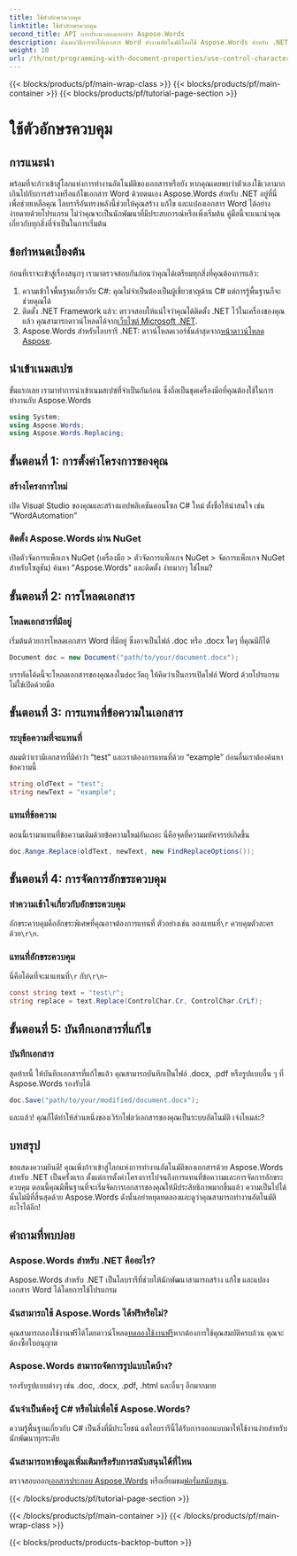 ```yaml
---
title: ใช้ตัวอักษรควบคุม
linktitle: ใช้ตัวอักษรควบคุม
second_title: API การประมวลผลเอกสาร Aspose.Words
description: ค้นพบวิธีการทำให้เอกสาร Word ทำงานอัตโนมัติโดยใช้ Aspose.Words สำหรับ .NET คู่มือนี้ครอบคลุมถึงการตั้งค่า การแทนที่ข้อความ และอื่นๆ เพื่อทำให้เวิร์กโฟลว์ของคุณมีประสิทธิภาพ
weight: 10
url: /th/net/programming-with-document-properties/use-control-characters/
---
```


{{< blocks/products/pf/main-wrap-class >}}
{{< blocks/products/pf/main-container >}}
{{< blocks/products/pf/tutorial-page-section >}}

# ใช้ตัวอักษรควบคุม

## การแนะนำ

พร้อมที่จะก้าวเข้าสู่โลกแห่งการทำงานอัตโนมัติของเอกสารหรือยัง หากคุณเคยพบว่าตัวเองใช้เวลามากเกินไปกับการสร้างหรือแก้ไขเอกสาร Word ด้วยตนเอง Aspose.Words สำหรับ .NET อยู่ที่นี่เพื่อช่วยเหลือคุณ ไลบรารีอันทรงพลังนี้ช่วยให้คุณสร้าง แก้ไข และแปลงเอกสาร Word ได้อย่างง่ายดายด้วยโปรแกรม ไม่ว่าคุณจะเป็นนักพัฒนาที่มีประสบการณ์หรือเพิ่งเริ่มต้น คู่มือนี้จะแนะนำคุณเกี่ยวกับทุกสิ่งที่จำเป็นในการเริ่มต้น

## ข้อกำหนดเบื้องต้น

ก่อนที่เราจะเข้าสู่เรื่องสนุกๆ เรามาตรวจสอบกันก่อนว่าคุณได้เตรียมทุกสิ่งที่คุณต้องการแล้ว:

1. ความเข้าใจพื้นฐานเกี่ยวกับ C#: คุณไม่จำเป็นต้องเป็นผู้เชี่ยวชาญด้าน C# แต่การรู้พื้นฐานก็จะช่วยคุณได้
2. ติดตั้ง .NET Framework แล้ว: ตรวจสอบให้แน่ใจว่าคุณได้ติดตั้ง .NET ไว้ในเครื่องของคุณแล้ว คุณสามารถดาวน์โหลดได้จาก[เว็บไซต์ Microsoft .NET](https://dotnet.microsoft.com/download).
3.  Aspose.Words สำหรับไลบรารี .NET: ดาวน์โหลดเวอร์ชันล่าสุดจาก[หน้าดาวน์โหลด Aspose](https://releases.aspose.com/words/net/).

## นำเข้าเนมสเปซ

ขั้นแรกเลย เรามาทำการนำเข้าเนมสเปซที่จำเป็นกันก่อน ซึ่งถือเป็นชุดเครื่องมือที่คุณต้องใช้ในการทำงานกับ Aspose.Words

```csharp
using System;
using Aspose.Words;
using Aspose.Words.Replacing;
```

## ขั้นตอนที่ 1: การตั้งค่าโครงการของคุณ

### สร้างโครงการใหม่

เปิด Visual Studio ของคุณและสร้างแอปพลิเคชันคอนโซล C# ใหม่ ตั้งชื่อให้น่าสนใจ เช่น “WordAutomation”

### ติดตั้ง Aspose.Words ผ่าน NuGet

เปิดตัวจัดการแพ็กเกจ NuGet (เครื่องมือ > ตัวจัดการแพ็กเกจ NuGet > จัดการแพ็กเกจ NuGet สำหรับโซลูชัน) ค้นหา "Aspose.Words" และติดตั้ง ง่ายมากๆ ใช่ไหม?

## ขั้นตอนที่ 2: การโหลดเอกสาร

### โหลดเอกสารที่มีอยู่

เริ่มต้นด้วยการโหลดเอกสาร Word ที่มีอยู่ ซึ่งอาจเป็นไฟล์ .doc หรือ .docx ใดๆ ที่คุณมีก็ได้

```csharp
Document doc = new Document("path/to/your/document.docx");
```

 บรรทัดโค้ดนี้จะโหลดเอกสารของคุณลงใน`doc`วัตถุ ให้คิดว่าเป็นการเปิดไฟล์ Word ด้วยโปรแกรม ไม่ใช่เปิดด้วยมือ

## ขั้นตอนที่ 3: การแทนที่ข้อความในเอกสาร

### ระบุข้อความที่จะแทนที่

สมมติว่าเรามีเอกสารที่มีคำว่า “test” และเราต้องการแทนที่ด้วย “example” ก่อนอื่นเราต้องค้นหาข้อความนี้

```csharp
string oldText = "test";
string newText = "example";
```

### แทนที่ข้อความ

ตอนนี้เรามาแทนที่ข้อความเดิมด้วยข้อความใหม่กันเถอะ นี่คือจุดที่ความมหัศจรรย์เกิดขึ้น

```csharp
doc.Range.Replace(oldText, newText, new FindReplaceOptions());
```

## ขั้นตอนที่ 4: การจัดการอักขระควบคุม

### ทำความเข้าใจเกี่ยวกับอักขระควบคุม

 อักขระควบคุมคืออักขระพิเศษที่คุณอาจต้องการแทนที่ ตัวอย่างเช่น ลองแทนที่`\r` ควบคุมตัวละครด้วย`\r\n`.

### แทนที่อักขระควบคุม

 นี่คือโค้ดที่จะมาแทนที่`\r` กับ`\r\n`-

```csharp
const string text = "test\r";
string replace = text.Replace(ControlChar.Cr, ControlChar.CrLf);
```

## ขั้นตอนที่ 5: บันทึกเอกสารที่แก้ไข

### บันทึกเอกสาร

สุดท้ายนี้ ให้บันทึกเอกสารที่แก้ไขแล้ว คุณสามารถบันทึกเป็นไฟล์ .docx, .pdf หรือรูปแบบอื่น ๆ ที่ Aspose.Words รองรับได้

```csharp
doc.Save("path/to/your/modified/document.docx");
```

และแล้ว! คุณก็ได้ทำให้ส่วนหนึ่งของเวิร์กโฟลว์เอกสารของคุณเป็นระบบอัตโนมัติ เจ๋งไหมล่ะ?

## บทสรุป

ขอแสดงความยินดี! คุณเพิ่งก้าวเข้าสู่โลกแห่งการทำงานอัตโนมัติของเอกสารด้วย Aspose.Words สำหรับ .NET เป็นครั้งแรก ตั้งแต่การตั้งค่าโครงการไปจนถึงการแทนที่ข้อความและการจัดการอักขระควบคุม ตอนนี้คุณมีพื้นฐานที่จะเริ่มจัดการเอกสารของคุณให้มีประสิทธิภาพมากขึ้นแล้ว ความเป็นไปได้นั้นไม่มีที่สิ้นสุดด้วย Aspose.Words ดังนั้นอย่าหยุดทดลองและดูว่าคุณสามารถทำงานอัตโนมัติอะไรได้อีก!

## คำถามที่พบบ่อย

### Aspose.Words สำหรับ .NET คืออะไร?
Aspose.Words สำหรับ .NET เป็นไลบรารีที่ช่วยให้นักพัฒนาสามารถสร้าง แก้ไข และแปลงเอกสาร Word ได้โดยการใช้โปรแกรม

### ฉันสามารถใช้ Aspose.Words ได้ฟรีหรือไม่?
 คุณสามารถลองใช้งานฟรีได้โดยดาวน์โหลด[ทดลองใช้งานฟรี](https://releases.aspose.com/)หากต้องการใช้คุณสมบัติครบถ้วน คุณจะต้องซื้อใบอนุญาต

### Aspose.Words สามารถจัดการรูปแบบใดบ้าง?
รองรับรูปแบบต่างๆ เช่น .doc, .docx, .pdf, .html และอื่นๆ อีกมากมาย

### ฉันจำเป็นต้องรู้ C# หรือไม่เพื่อใช้ Aspose.Words?
ความรู้พื้นฐานเกี่ยวกับ C# เป็นสิ่งที่มีประโยชน์ แต่ไลบรารีนี้ได้รับการออกแบบมาให้ใช้งานง่ายสำหรับนักพัฒนาทุกระดับ

### ฉันสามารถหาข้อมูลเพิ่มเติมหรือรับการสนับสนุนได้ที่ไหน
 ตรวจสอบออก[เอกสารประกอบ Aspose.Words](https://reference.aspose.com/words/net/) หรือเยี่ยมชม[ฟอรั่มสนับสนุน](https://forum.aspose.com/c/words/8).

{{< /blocks/products/pf/tutorial-page-section >}}

{{< /blocks/products/pf/main-container >}}
{{< /blocks/products/pf/main-wrap-class >}}

{{< blocks/products/products-backtop-button >}}
